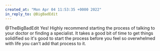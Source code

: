 ```yaml
---
created_at: "Mon Apr 04 11:53:35 +0000 2022"
in_reply_to: @BigBadEdit
---
```


@TheBigBadEdit Yes! Highly recommend starting the process of talking to your doctor or finding a specialist. It takes a good bit of time to get things solidified so it's good to start the process before you feel so overwhelmed with life you can't add that process to it.